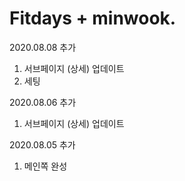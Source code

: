 # Fitdays + minwook.


2020.08.08 추가
1. 서브페이지 (상세) 업데이트
2. 세팅

2020.08.06 추가
1. 서브페이지 (상세) 업데이트

2020.08.05 추가
1. 메인쪽 완성





